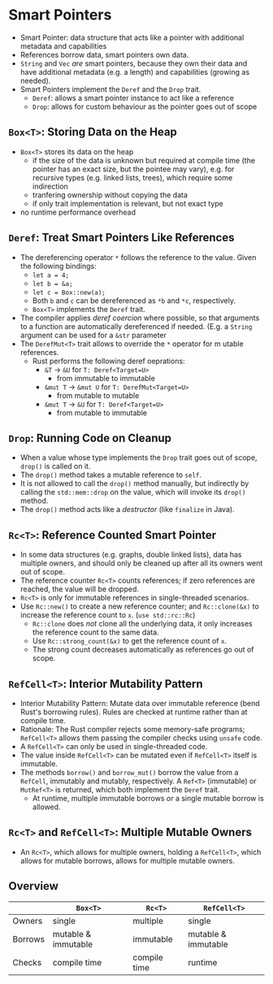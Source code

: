 # Smart Pointers

- Smart Pointer: data structure that acts like a pointer with additional
  metadata and capabilities
- References borrow data, smart pointers own data.
- `String` and `Vec` _are_ smart pointers, because they own their data and have
  additional metadata (e.g. a length) and capabilities (growing as needed).
- Smart Pointers implement the `Deref` and the `Drop` trait.
    - `Deref`: allows a smart pointer instance to act like a reference
    - `Drop`: allows for custom behaviour as the pointer goes out of scope

## `Box<T>`: Storing Data on the Heap

- `Box<T>` stores its data on the heap
    - if the size of the data is unknown but required at compile time (the
      pointer has an exact size, but the pointee may vary), e.g. for recursive
      types (e.g. linked lists, trees), which require some indirection
    - tranfering ownership without copying the data
    - if only trait implementation is relevant, but not exact type
- no runtime performance overhead

## `Deref`: Treat Smart Pointers Like References

- The dereferencing operator `*` follows the reference to the value. Given the
  following bindings:
    - `let a = 4;`
    - `let b = &a;`
    - `let c = Box::new(a);`
    - Both `b` and `c` can be dereferenced as `*b` and `*c`, respectively.
    - `Box<T>` implements the `Deref` trait.
- The compiler applies _deref coercion_ where possible, so that arguments to a
  function are automatically dereferenced if needed. (E.g. a `String` argument
  can be used for a `&str` parameter
- The `DerefMut<T>` trait allows to override the `*` operator for m utable
  references.
    - Rust performs the following deref oeprations:
        - `&T` -> `&U` for `T: Deref<Target=U>`
            - from immutable to immutable
        - `&mut T` -> `&mut U` for `T: DerefMut<Target=U>`
            - from mutable to mutable
        - `&mut T` -> `&U` for `T: Deref<Target=U>`
            - from mutable to immutable

## `Drop`: Running Code on Cleanup

- When a value whose type implements the `Drop` trait goes out of scope,
  `drop()` is called on it.
- The `drop()` method takes a mutable reference to `self`.
- It is not allowed to call the `drop()` method manually, but indirectly by
  calling the `std::mem::drop` on the value, which will invoke its `drop()`
  method.
- The `drop()` method acts like a _destructor_ (like `finalize` in Java).

## `Rc<T>`: Reference Counted Smart Pointer

- In some data structures (e.g. graphs, double linked lists), data has multiple
  owners, and should only be cleaned up after all its owners went out of scope.
- The reference counter `Rc<T>` counts references; if zero references are
  reached, the value will be dropped.
- `Rc<T>` is only for immutable references in single-threaded scenarios.
- Use `Rc::new()` to create a new reference counter; and `Rc::clone(&x)` to
  increase the reference count to `x`. (`use std::rc::Rc`)
    - `Rc::clone` does _not_ clone all the underlying data, it only increases
      the reference count to the same data.
    - Use `Rc::strong_count(&x)` to get the reference count of `x`.
    - The strong count decreases automatically as references go out of scope.

## `RefCell<T>`: Interior Mutability Pattern

- Interior Mutability Pattern: Mutate data over immutable reference (bend Rust's
  borrowing rules). Rules are checked at runtime rather than at compile time.
- Rationale: The Rust compiler rejects some memory-safe programs; `RefCell<T>`
  allows them passing the compiler checks using `unsafe` code.
- A `RefCell<T>` can only be used in single-threaded code.
- The value inside `RefCell<T>` can be mutated even if `RefCell<T>` itself is
  immutable.
- The methods `borrow()` and `borrow_mut()` borrow the value from a `RefCell`,
  immutably and mutably, respectively. A `Ref<T>` (immutable) or `MutRef<T>` is
  returned, which both implement the `Deref` trait.
    - At runtime, multiple immutable borrows _or_ a single mutable borrow is
      allowed.

## `Rc<T>` and `RefCell<T>`: Multiple Mutable Owners

- An `Rc<T>`, which allows for multiple owners, holding a `RefCell<T>`, which
  allows for mutable borrows, allows for multiple mutable owners.

## Overview

|         | `Box<T>`            | `Rc<T>`      | `RefCell<T>`        |
|---------|---------------------|--------------|---------------------|
| Owners  | single              | multiple     | single              |
| Borrows | mutable & immutable | immutable    | mutable & immutable |
| Checks  | compile time        | compile time | runtime             |
